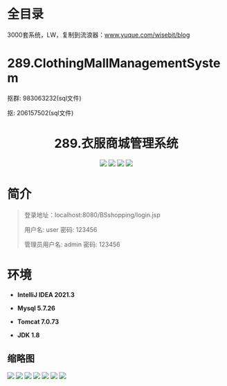 # 全目录

3000套系统，LW，复制到流浪器：www.yuque.com/wisebit/blog

# 289.ClothingMallManagementSystem

<p>抠群: 983063232(sql文件)</p>
<p>抠: 206157502(sql文件)</p>

<p><h1 align="center">289.衣服商城管理系统</h1></p>



<p align="center">
	<img src="https://img.shields.io/badge/jdk-1.8-orange.svg"/>
    <img src="https://img.shields.io/badge/servlet-5.x-lightgrey.svg"/>
    <img src="https://img.shields.io/badge/jsp-3.x-blue.svg"/>
    <img src="https://img.shields.io/badge/jdbc-5.x-yellow.svg"/>
</p>

# 简介
>
> 
>
> 登录地址：localhost:8080/BSshopping/login.jsp
>
> 用户名: user   密码: 123456
>
> 管理员用户名: admin   密码: 123456
>


# 环境

- <b>IntelliJ IDEA 2021.3</b>

- <b>Mysql 5.7.26</b>

- <b>Tomcat 7.0.73</b>

- <b>JDK 1.8</b>





## 缩略图

![](https://bitwise.oss-cn-heyuan.aliyuncs.com/2024/9/10/80d018f0-f49e-4997-b1ee-60789e1281fb.png)
![](https://bitwise.oss-cn-heyuan.aliyuncs.com/2024/9/10/b88a6311-2962-4d1f-8d9c-29f8ab1ba683.png)
![](https://bitwise.oss-cn-heyuan.aliyuncs.com/2024/9/10/76fb6749-1e4c-486f-9b10-d70f7d4fff31.png)
![](https://bitwise.oss-cn-heyuan.aliyuncs.com/2024/9/10/af9c5952-f778-4a00-a124-f338638b76d7.png)
![](https://bitwise.oss-cn-heyuan.aliyuncs.com/2024/9/10/97490449-2685-452b-b9d9-afb3f421d3d0.png)
![](https://bitwise.oss-cn-heyuan.aliyuncs.com/2024/9/10/539256fa-348e-42c1-a45f-9dd4a18c700e.png)
![](https://bitwise.oss-cn-heyuan.aliyuncs.com/2024/9/10/53e7910f-bfdf-4b81-83be-d6e874eba230.png)






